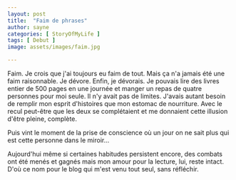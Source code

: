 ```yaml
---
layout: post
title:  "Faim de phrases"
author: sayne
categories: [ StoryOfMyLife ]
tags: [ Debut ]
image: assets/images/faim.jpg

---
```


Faim. Je crois que j'ai toujours eu faim de tout. Mais ça n'a jamais été une faim raisonnable. Je dévore. Enfin, je dévorais. Je pouvais lire des livres entier de 500 pages en une journée et manger un repas de quatre personnes pour moi seule. Il n'y avait pas de limites. J'avais autant besoin de remplir mon esprit d'histoires que mon estomac de nourriture. Avec le recul peut-être que les deux se complétaient et me donnaient cette illusion d'être pleine, complète. 

Puis vint le moment de la prise de conscience où un jour on ne sait plus qui est cette personne dans le miroir...

Aujourd'hui même si certaines habitudes persistent encore, des combats ont été menés et gagnés mais mon amour pour la lecture, lui, reste intact. D'où ce nom pour le blog qui m'est venu tout seul, sans réfléchir. 